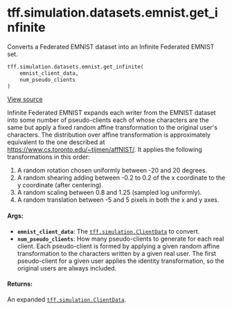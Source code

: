 <div itemscope itemtype="http://developers.google.com/ReferenceObject">
<meta itemprop="name" content="tff.simulation.datasets.emnist.get_infinite" />
<meta itemprop="path" content="Stable" />
</div>

# tff.simulation.datasets.emnist.get_infinite

Converts a Federated EMNIST dataset into an Infinite Federated EMNIST set.

```python
tff.simulation.datasets.emnist.get_infinite(
    emnist_client_data,
    num_pseudo_clients
)
```

<a target="_blank" href=http://github.com/tensorflow/federated/tree/master/tensorflow_federated/python/simulation/datasets/emnist/load_data.py>View
source</a>

<!-- Placeholder for "Used in" -->

Infinite Federated EMNIST expands each writer from the EMNIST dataset into some
number of pseudo-clients each of whose characters are the same but apply a fixed
random affine transformation to the original user's characters. The distribution
over affine transformation is approximately equivalent to the one described at
https://www.cs.toronto.edu/~tijmen/affNIST/. It applies the following
transformations in this order:

1.  A random rotation chosen uniformly between -20 and 20 degrees.
2.  A random shearing adding between -0.2 to 0.2 of the x coordinate to the y
    coordinate (after centering).
3.  A random scaling between 0.8 and 1.25 (sampled log uniformly).
4.  A random translation between -5 and 5 pixels in both the x and y axes.

#### Args:

*   <b>`emnist_client_data`</b>: The
    <a href="../../../../tff/simulation/ClientData.md"><code>tff.simulation.ClientData</code></a>
    to convert.
*   <b>`num_pseudo_clients`</b>: How many pseudo-clients to generate for each
    real client. Each pseudo-client is formed by applying a given random affine
    transformation to the characters written by a given real user. The first
    pseudo-client for a given user applies the identity transformation, so the
    original users are always included.

#### Returns:

An expanded
<a href="../../../../tff/simulation/ClientData.md"><code>tff.simulation.ClientData</code></a>.
